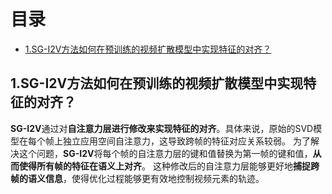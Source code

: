 # 目录

- [1.SG-I2V方法如何在预训练的视频扩散模型中实现特征的对齐？](#1.SG-I2V方法如何在预训练的视频扩散模型中实现特征的对齐？)


<h2 id="1.SG-I2V方法如何在预训练的视频扩散模型中实现特征的对齐？">1.SG-I2V方法如何在预训练的视频扩散模型中实现特征的对齐？</h2>

**SG-I2V**通过对**自注意力层进行修改来实现特征的对齐**。具体来说，原始的SVD模型在每个帧上独立应用空间自注意力，这导致跨帧的特征对应关系较弱。
为了解决这个问题，**SG-I2V**将每个帧的自注意力层的键和值替换为第一帧的键和值，**从而使得所有帧的特征在语义上对齐**。
这种修改后的自注意力层能够更好地**捕捉跨帧的语义信息**，使得优化过程能够更有效地控制视频元素的轨迹。